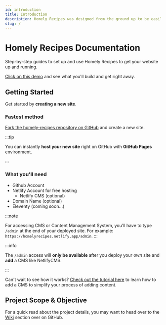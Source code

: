 ```yaml
---
id: introduction
title: Introduction
description: Homely Recipes was designed from the ground up to be easily installed and used to get your website up and running quickly.
slug: /
---
```


# Homely Recipes Documentation

Step-by-step guides to set up and use Homely Recipes to get your website up and running.

[Click on this demo](https://homelyrecipes.netlify.app) and see what you'll build and get right away.

## Getting Started

Get started by **creating a new site**.

### Fastest method

[Fork the homely-recipes repository on GitHub](https://github.com/lloydlobo/homely-recipes) and create a new site.

:::tip

You can instantly **host your new site** right on GitHub with **GitHub Pages** environment.

:::

### What you'll need

- Github Account
- Netlify Account for free hosting
  - Netlify CMS (optional)
- Domain Name (optional)
- Eleventy (coming soon...)

:::note

For accessing CMS or Content Management System, you'll have to type `/admin` at the end of your deployed site. For example: `https://homelyrecipes.netlify.app/admin`.
:::

:::info

The `/admin` access will **only be available** after you deploy your _own_ site and **add** a CMS like NetlifyCMS.

:::

Can't wait to see how it works? [Check out the tutorial here](/docs/managing-content/cms/) to learn how to add a CMS to simplify your process of adding content.

## Project Scope & Objective

For a quick read about the project details, you may want to head over to the [Wiki](https://github.com/lloydlobo/homely-recipes/wiki) section over on GitHub.
